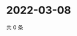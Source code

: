 # 2022-03-08

共 0 条

<!-- BEGIN WEIBO -->
<!-- 最后更新时间 Tue Mar 08 2022 19:00:56 GMT+0800 (China Standard Time) -->

<!-- END WEIBO -->

